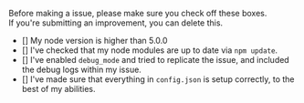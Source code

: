 Before making a issue, please make sure you check off these boxes.    
If you're submitting an improvement, you can delete this.

- [] My node version is higher than 5.0.0
- [] I've checked that my node modules are up to date via `npm update`.
- [] I've enabled `debug_mode` and tried to replicate the issue, and included the debug logs within my issue.
- [] I've made sure that everything in `config.json` is setup correctly, to the best of my abilities.
